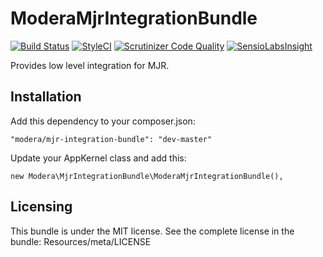 # ModeraMjrIntegrationBundle

[![Build Status](https://travis-ci.org/modera/ModeraMjrIntegrationBundle.svg?branch=master)](https://travis-ci.org/modera/ModeraMjrIntegrationBundle)
[![StyleCI](https://styleci.io/repos/29132560/shield)](https://styleci.io/repos/29132560)
[![Scrutinizer Code Quality](https://scrutinizer-ci.com/g/modera/ModeraMjrIntegrationBundle/badges/quality-score.png?b=master)](https://scrutinizer-ci.com/g/modera/ModeraMjrIntegrationBundle/?branch=master)
[![SensioLabsInsight](https://insight.sensiolabs.com/projects/607adf13-33be-4868-a614-6ca51f44ac0c/mini.png)](https://insight.sensiolabs.com/projects/607adf13-33be-4868-a614-6ca51f44ac0c)

Provides low level integration for MJR.

## Installation

Add this dependency to your composer.json:

    "modera/mjr-integration-bundle": "dev-master"

Update your AppKernel class and add this:

    new Modera\MjrIntegrationBundle\ModeraMjrIntegrationBundle(),

## Licensing

This bundle is under the MIT license. See the complete license in the bundle:
Resources/meta/LICENSE